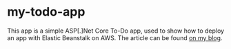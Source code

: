 # my-todo-app

This app is a simple ASP[.]Net Core To-Do app, used to show how to deploy an app with Elastic Beanstalk on AWS. The article can be found [on my blog](https://danylaws.hashnode.dev/how-to-deploy-an-aspnet-core-web-app-on-aws-with-elastic-beanstalk).
